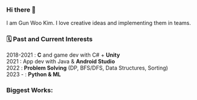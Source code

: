 ### Hi there 👋

I am Gun Woo Kim. I love creative ideas and implementing them in teams.

### 🗓️ Past and Current Interests
2018-2021 : **C** and game dev with C# + **Unity**  
2021 : App dev with Java & **Android Studio**  
2022 : **Problem Solving** (DP, BFS/DFS, Data Structures, Sorting)  
2023 - : **Python & ML**

### Biggest Works:



<!--
**closhu/closhu** is a ✨ _special_ ✨ repository because its `README.md` (this file) appears on your GitHub profile.

Here are some ideas to get you started:

- 🔭 I’m currently working on ...
- 🌱 I’m currently learning ...
- 👯 I’m looking to collaborate on ...
- 🤔 I’m looking for help with ...
- 💬 Ask me about ...
- 📫 How to reach me: ...
- 😄 Pronouns: ...
- ⚡ Fun fact: ...
-->
